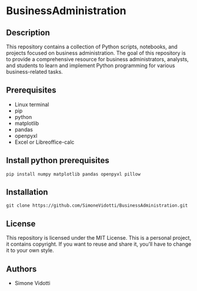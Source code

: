 # BusinessAdministration

## Description
This repository contains a collection of Python scripts, notebooks, and projects focused on business administration. 
The goal of this repository is to provide a comprehensive resource for business administrators, analysts, and students 
to learn and implement Python programming for various business-related tasks.

## Prerequisites
* Linux terminal
* pip
* python
* matplotlib
* pandas
* openpyxl
* Excel or Libreoffice-calc

## Install python prerequisites
```pip install numpy matplotlib pandas openpyxl pillow```

## Installation
```git clone https://github.com/SimoneVidotti/BusinessAdministration.git```

## License
This repository is licensed under the MIT License.
This is a personal project, it contains copyright.
If you want to reuse and share it, you’ll have to change it to your own style.

## Authors
* Simone Vidotti
